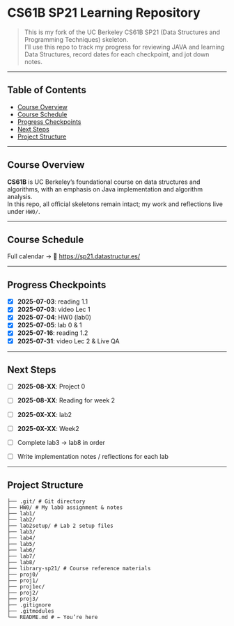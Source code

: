 # CS61B SP21 Learning Repository

> This is my fork of the UC Berkeley CS61B SP21 (Data Structures and Programming Techniques) skeleton.  
> I’ll use this repo to track my progress for reviewing JAVA and learning Data Structures, record dates for each checkpoint, and jot down notes.

---

## Table of Contents

- [Course Overview](#course-overview)  
- [Course Schedule](#course-schedule)  
- [Progress Checkpoints](#progress-checkpoints)  
- [Next Steps](#next-steps)  
- [Project Structure](#project-structure)  

---

## Course Overview

**CS61B** is UC Berkeley’s foundational course on data structures and algorithms, with an emphasis on Java implementation and algorithm analysis.  
In this repo, all official skeletons remain intact; my work and reflections live under `HW0/`.

---

## Course Schedule

Full calendar → 🔗 https://sp21.datastructur.es/

---

## Progress Checkpoints


- [x] **2025-07-03**: reading 1.1  
- [x] **2025-07-03**: video Lec 1  
- [x] **2025-07-04**: HW0 (lab0)  
- [x] **2025-07-05**: lab 0 & 1  
- [x] **2025-07-16**: reading 1.2 
- [x] **2025-07-31**: video Lec 2  & Live QA
---

## Next Steps
- [ ] **2025-08-XX**: Project 0
- [ ] **2025-08-XX**: Reading for week 2
- [ ] **2025-0X-XX**: lab2  
- [ ] **2025-0X-XX**: Week2

- [ ] Complete lab3 → lab8 in order  
- [ ] Write implementation notes / reflections for each lab  

---

## Project Structure
```
├── .git/ # Git directory
├── HW0/ # My lab0 assignment & notes
├── lab1/ 
├── lab2/ 
├── lab2setup/ # Lab 2 setup files
├── lab3/
├── lab4/
├── lab5/
├── lab6/
├── lab7/
├── lab8/
├── library-sp21/ # Course reference materials
├── proj0/
├── proj1/
├── proj1ec/
├── proj2/
├── proj3/
├── .gitignore
├── .gitmodules
└── README.md # ← You’re here
```